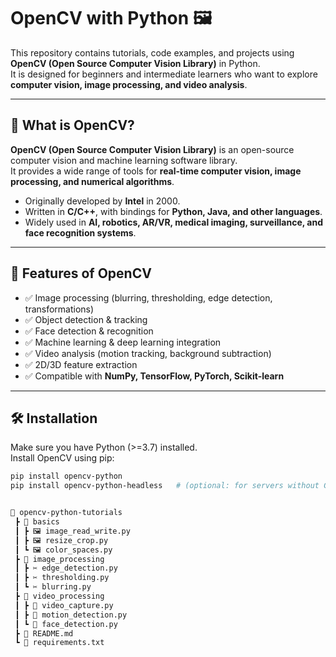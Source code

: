 # OpenCV with Python 🖼️  

This repository contains tutorials, code examples, and projects using **OpenCV (Open Source Computer Vision Library)** in Python.  
It is designed for beginners and intermediate learners who want to explore **computer vision, image processing, and video analysis**.  

---

## 📌 What is OpenCV?  
**OpenCV (Open Source Computer Vision Library)** is an open-source computer vision and machine learning software library.  
It provides a wide range of tools for **real-time computer vision, image processing, and numerical algorithms**.  

- Originally developed by **Intel** in 2000.  
- Written in **C/C++**, with bindings for **Python, Java, and other languages**.  
- Widely used in **AI, robotics, AR/VR, medical imaging, surveillance, and face recognition systems**.  

---

## 🚀 Features of OpenCV  
- ✅ Image processing (blurring, thresholding, edge detection, transformations)  
- ✅ Object detection & tracking  
- ✅ Face detection & recognition  
- ✅ Machine learning & deep learning integration  
- ✅ Video analysis (motion tracking, background subtraction)  
- ✅ 2D/3D feature extraction  
- ✅ Compatible with **NumPy, TensorFlow, PyTorch, Scikit-learn**  

---

## 🛠️ Installation  

Make sure you have Python (>=3.7) installed.  
Install OpenCV using pip:  

```bash
pip install opencv-python
pip install opencv-python-headless   # (optional: for servers without GUI support)


📁 opencv-python-tutorials
 ┣ 📂 basics
 ┃ ┣ 🖼️ image_read_write.py
 ┃ ┣ 🖼️ resize_crop.py
 ┃ ┗ 🖼️ color_spaces.py
 ┣ 📂 image_processing
 ┃ ┣ ✂️ edge_detection.py
 ┃ ┣ ✂️ thresholding.py
 ┃ ┗ ✂️ blurring.py
 ┣ 📂 video_processing
 ┃ ┣ 🎥 video_capture.py
 ┃ ┣ 🎥 motion_detection.py
 ┃ ┗ 🎥 face_detection.py
 ┣ 📄 README.md
 ┗ 📄 requirements.txt
